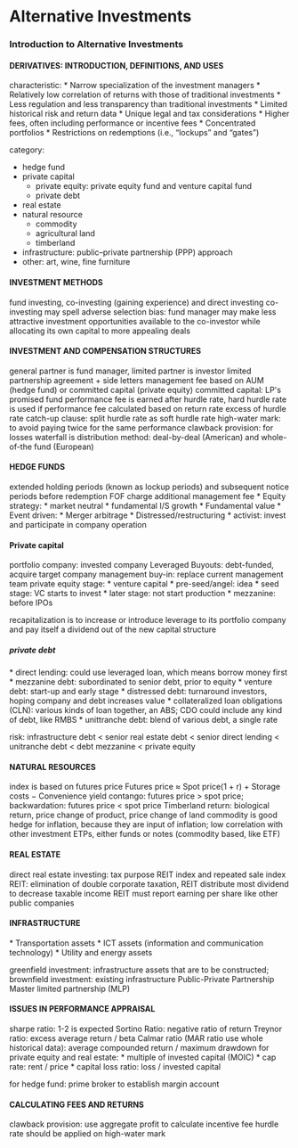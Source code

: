 <h1>Alternative Investments</h1>
<h3>Introduction to Alternative Investments</h3>
<h4>DERIVATIVES: INTRODUCTION, DEFINITIONS, AND USES</h4>
<!-- <img src="images/CFA-derivative-arbitrage opportunity.png" width="100%"/> -->
characteristic:
* Narrow specialization of the investment managers
* Relatively low correlation of returns with those of traditional investments
* Less regulation and less transparency than traditional investments
* Limited historical risk and return data
* Unique legal and tax considerations
* Higher fees, often including performance or incentive fees
* Concentrated portfolios
* Restrictions on redemptions (i.e., “lockups” and “gates”)

category:
* hedge fund
* private capital
  * private equity: private equity fund and venture capital fund
  * private debt
* real estate
* natural resource
  * commodity
  * agricultural land
  * timberland
* infrastructure: public–private partnership (PPP) approach
* other: art, wine, fine furniture

<h4>INVESTMENT METHODS</h4>
<!--  -->
fund investing, co-investing (gaining experience) and direct investing
co-investing may spell adverse selection bias: fund manager may make less attractive investment opportunities available to the co-investor while allocating its own capital to more appealing deals

<h4>INVESTMENT AND COMPENSATION STRUCTURES</h4>
<!--  -->
general partner is fund manager, limited partner is investor 
limited partnership agreement + side letters
management fee based on AUM (hedge fund) or committed capital (private equity)
committed capital: LP's promised fund
performance fee is earned after hurdle rate, hard hurdle rate is used if performance fee calculated based on return rate excess of hurdle rate
catch-up clause: split hurdle rate as soft hurdle rate
high-water mark: to avoid paying twice for the same performance
clawback provision: for losses
waterfall is distribution method: deal-by-deal (American) and whole-of-the fund (European)

<h4>HEDGE FUNDS</h4>
<!--  -->
extended holding periods (known as lockup periods) and subsequent notice periods before  redemption
FOF charge additional management fee
* Equity strategy:
  * market neutral
  * fundamental I/S growth
  * Fundamental value
* Event driven:
  * Merger arbitrage
  * Distressed/restructuring 
  * activist: invest and participate in company operation


<h4>Private capital</h4>
<!--  -->
portfolio company: invested company
Leveraged Buyouts: debt-funded, acquire target company
management buy-in: replace current management team
private equity stage:
* venture capital
  * pre-seed/angel: idea
  * seed stage: VC starts to invest
  * later stage: not start production
  * mezzanine: before IPOs

recapitalization is to increase or introduce leverage to its portfolio company and pay itself a dividend out of the new capital structure
<h5>private debt</h5>
<!--  -->
* direct lending: could use leveraged loan, which means borrow money first
* mezzanine debt: subordinated to senior debt, prior to equity
* venture debt: start-up and early stage
* distressed debt: turnaround investors, hoping company and debt increases value
* collateralized loan obligations (CLN): various kinds of loan together, an ABS; CDO could include any kind of debt, like RMBS
* unittranche debt: blend of various debt, a single rate

risk:
infrastructure debt < senior real estate debt < senior direct lending < unitranche debt < debt mezzanine < private equity


<h4>NATURAL RESOURCES</h4>
<!--  -->
index is based on futures price
Futures price ≈ Spot price(1 + r) + Storage costs − Convenience yield
contango: futures price > spot price; backwardation: futures price < spot price
Timberland return: biological return, price change of product, price change of land
commodity is good hedge for inflation, because they are input of inflation; low correlation with other investment
ETPs, either funds or notes (commodity based, like ETF)

<h4>REAL ESTATE</h4>
<!--  -->
direct real estate investing: tax purpose
REIT index and repeated sale index
REIT: elimination of double corporate taxation, REIT distribute most dividend to decrease taxable income  
REIT must report earning per share like other public companies


<h4>INFRASTRUCTURE</h4>
<!--  -->
* Transportation assets
* ICT assets (information and communication technology)
* Utility and energy assets

greenfield investment: infrastructure assets that are to be constructed; brownfield investment: existing infrastructure
Public-Private Partnership
Master limited partnership (MLP)

<h4>ISSUES IN PERFORMANCE APPRAISAL</h4>
<!--  -->
sharpe ratio: 1-2 is expected
Sortino Ratio: negative ratio of return
Treynor ratio: excess average return / beta
Calmar ratio (MAR ratio use whole historical data): average compounded return / maximum drawdown
for private equity and real estate:
* multiple of invested capital (MOIC)
* cap rate: rent / price
* capital loss ratio: loss / invested capital

for hedge fund:
prime broker to establish margin account

<h4>CALCULATING FEES AND RETURNS</h4>
<!--  -->
clawback provision: use aggregate profit to calculate incentive fee
hurdle rate should be applied on high-water mark














